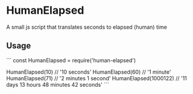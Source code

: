 HumanElapsed  
======================  

A small js script that translates seconds to elapsed (human) time 

## Usage

´´´
const HumanElapsed = require('human-elapsed')

HumanElapsed(10) // '10 seconds'
HumanElapsed(60) // '1 minute'
HumanElapsed(71) // '2 minutes 1 second'
HumanElapsed(1000122) // '11 days 13 hours 48 minutes 42 seconds'
´´´ 

